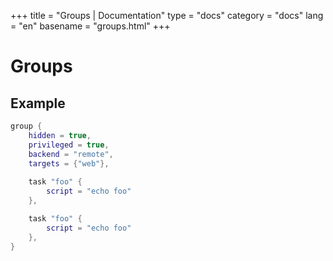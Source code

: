 +++
title = "Groups | Documentation"
type = "docs"
category = "docs"
lang = "en"
basename = "groups.html"
+++

# Groups

## Example

~~~lua
group {
    hidden = true,
    privileged = true,
    backend = "remote",
    targets = {"web"},
    
    task "foo" {
        script = "echo foo"
    },

    task "foo" {
        script = "echo foo"
    },
}
~~~